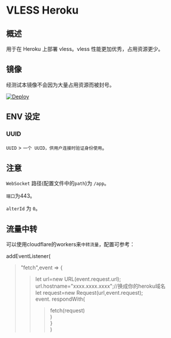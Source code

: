 # VLESS Heroku

## 概述

用于在 Heroku 上部署 vless。vless 性能更加优秀，占用资源更少。

## 镜像

经测试本镜像不会因为大量占用资源而被封号。

[![Deploy](https://www.herokucdn.com/deploy/button.png)](https://dashboard.heroku.com/new?template=https%3A%2F%2Fgithub.com%2FGeekNAUer%2Fvlessheroku)

## ENV 设定

### UUID

`UUID` > `一个 UUID，供用户连接时验证身份使用`。

## 注意

`WebSocket` 路径(配置文件中的`path`)为 `/app`。

`端口`为443。

`alterId` 为 `0`。

## 流量中转

可以使用cloudflare的workers来`中转流量`，配置可参考：  

addEventListener(  
>"fetch",event => {  
>>let url=new URL(event.request.url);  
>>url.hostname="xxxx.xxxx.xxxx";//换成你的heroku域名  
>>let request=new Request(url,event.request);  
>>event. respondWith(  
>>>fetch(request)  
>>)  
>}  
)  
